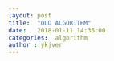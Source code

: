 ```yaml
---
layout: post
title:  "OLD ALGORITHM"
date:   2018-01-11 14:36:00
categories:  algorithm
author : ykjver
---
```



